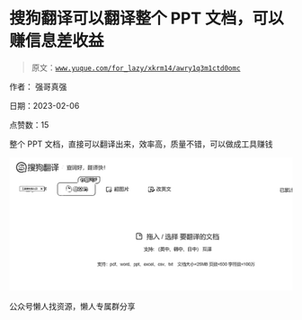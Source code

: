# 搜狗翻译可以翻译整个 PPT 文档，可以赚信息差收益

> 原文：[`www.yuque.com/for_lazy/xkrm14/awry1q3m1ctd0omc`](https://www.yuque.com/for_lazy/xkrm14/awry1q3m1ctd0omc)



作者： 强哥真强



日期：2023-02-06



点赞数：15



整个 PPT 文档，直接可以翻译出来，效率高，质量不错，可以做成工具赚钱



![](img/4da991cfff910d1a4a5b5bfd35dddd21.png)  

公众号懒人找资源，懒人专属群分享

